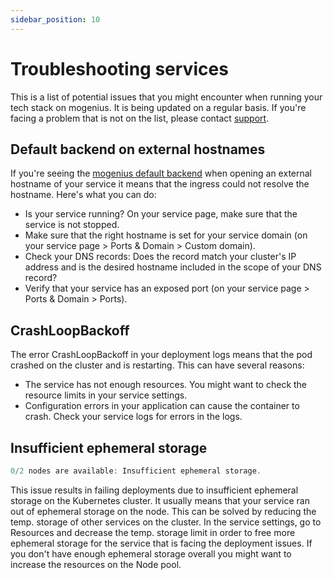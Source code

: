 ```yaml
---
sidebar_position: 10
---
```


# Troubleshooting services

This is a list of potential issues that you might encounter when running your tech stack on mogenius. It is being updated on a regular basis. If you're facing a problem that is not on the list, please contact [support](mailto:support@mogenius.com).

## Default backend on external hostnames
If you're seeing the [mogenius default backend](https://mo1.mogenius.com/) when opening an external hostname of your service it means that the ingress could not resolve the hostname. Here's what you can do:
- Is your service running? On your service page, make sure that the service is not stopped.
- Make sure that the right hostname is set for your service domain (on your service page > Ports & Domain > Custom domain).
- Check your DNS records: Does the record match your cluster's IP address and is the desired hostname included in the scope of your DNS record?
- Verify that your service has an exposed port (on your service page > Ports & Domain > Ports).

## CrashLoopBackoff
The error CrashLoopBackoff in your deployment logs means that the pod crashed on the cluster and is restarting. This can have several reasons:
- The service has not enough resources. You might want to check the resource limits in your service settings.
- Configuration errors in your application can cause the container to crash. Check your service logs for errors in the logs.

## Insufficient ephemeral storage
```jsx title="Example in deployment logs"
0/2 nodes are available: Insufficient ephemeral storage.
```
This issue results in failing deployments due to insufficient ephemeral storage on the Kubernetes cluster. It usually means that your service ran out of ephemeral storage on the node. This can be solved by reducing the temp. storage of other services on the cluster. In the service settings, go to Resources and decrease the temp. storage limit in order to free more ephemeral storage for the service that is facing the deployment issues. If you don't have enough ephemeral storage overall you might want to increase the resources on the Node pool. 